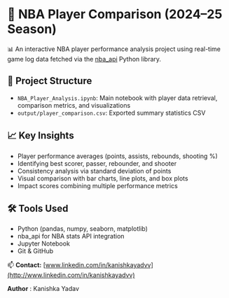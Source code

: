 # 🏀 NBA Player Comparison (2024–25 Season)

📊 An interactive NBA player performance analysis project using real-time game log data fetched via the [nba\_api](https://github.com/swar/nba_api) Python library.

## 📁 Project Structure

* `NBA_Player_Analysis.ipynb`: Main notebook with player data retrieval, comparison metrics, and visualizations
* `output/player_comparison.csv`: Exported summary statistics CSV

## 📈 Key Insights

* Player performance averages (points, assists, rebounds, shooting %)
* Identifying best scorer, passer, rebounder, and shooter
* Consistency analysis via standard deviation of points
* Visual comparison with bar charts, line plots, and box plots
* Impact scores combining multiple performance metrics

## 🛠️ Tools Used

* Python (pandas, numpy, seaborn, matplotlib)
* nba\_api for NBA stats API integration
* Jupyter Notebook
* Git & GitHub


📫 **Contact:** [www.linkedin.com/in/kanishkayadvv](http://www.linkedin.com/in/kanishkayadvv)

**Author** : Kanishka Yadav
